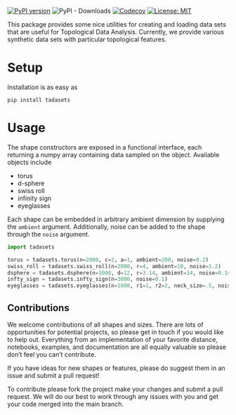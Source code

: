 [![PyPI version](https://badge.fury.io/py/tadasets.svg)](https://badge.fury.io/py/tadasets)
![PyPI - Downloads](https://img.shields.io/pypi/dm/tadasets)
[![Codecov](https://codecov.io/gh/scikit-tda/tadasets/branch/master/graph/badge.svg)](https://codecov.io/gh/scikit-tda/tadasets)
[![License: MIT](https://img.shields.io/badge/License-MIT-yellow.svg)](https://opensource.org/licenses/MIT)

This package provides some nice utilities for creating and loading data sets
that are useful for Topological Data Analysis. Currently, we provide various
synthetic data sets with particular topological features.

# Setup

Installation is as easy as

```
pip install tadasets
```

# Usage

The shape constructors are exposed in a functional interface, each returning a numpy array containing data sampled on the object. Available objects include

- torus
- d-sphere
- swiss roll
- infinity sign
- eyeglasses

Each shape can be embedded in arbitrary ambient dimension by supplying the `ambient` argument. Additionally, noise can be added to the shape through the `noise` argument.

```python
import tadasets

torus = tadasets.torus(n=2000, c=2, a=1, ambient=200, noise=0.2)
swiss_roll = tadasets.swiss_roll(n=2000, r=4, ambient=10, noise=1.2)
dsphere = tadasets.dsphere(n=1000, d=12, r=3.14, ambient=14, noise=0.14)
infty_sign = tadasets.infty_sign(n=3000, noise=0.1)
eyeglasses = tadasets.eyeglasses(n=1000, r1=1, r2=2, neck_size=.5, noise=0.1, ambient=10)
```

## Contributions

We welcome contributions of all shapes and sizes. There are lots of opportunities for potential projects, so please get in touch if you would like to help out. Everything from an implementation of your favorite distance, notebooks, examples, and documentation are all equally valuable so please don’t feel you can’t contribute.

If you have ideas for new shapes or features, please do suggest them in an issue and submit a pull request!

To contribute please fork the project make your changes and submit a pull request. We will do our best to work through any issues with you and get your code merged into the main branch.
